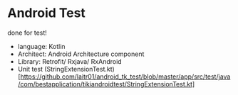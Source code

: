 # Android Test

done for test!
* language: Kotlin
* Architect: Android Architecture component
* Library: Retrofit/ Rxjava/ RxAndroid
* Unit test (StringExtensionTest.kt)[https://github.com/laitr01/android_tk_test/blob/master/app/src/test/java/com/bestapplication/tikiandroidtest/StringExtensionTest.kt]

